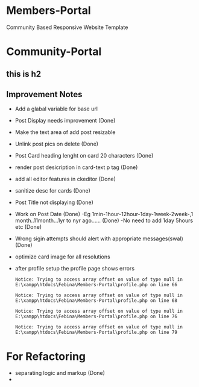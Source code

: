 # Members-Portal
Community Based Responsive Website Template
# Community-Portal
## this is h2


## Improvement Notes

- Add a glabal variable for base url 
- Post Display needs improvement (Done)
- Make the text area of add post resizable
- Unlink post pics on delete (Done)
- Post Card heading lenght on card 20 characters (Done)
- render post desicription in card-text p tag (Done)
- add all editor features in ckeditor (Done)
- sanitize desc for cards (Done)
- Post Title not displaying (Done)
- Work on Post Date (Done)
  -Eg 1min-1hour-12hour-1day-1week-2week-,1 month..11month...1yr to nyr ago...... (Done)
  -No need to add 1day 5hours etc (Done)
- Wrong sigin attempts should alert with appropriate messages(swal) (Done)
- optimize card image for all resolutions
- after profile setup the profile page shows errors 

      Notice: Trying to access array offset on value of type null in E:\xampp\htdocs\Febina\Members-Portal\profile.php on line 66

      Notice: Trying to access array offset on value of type null in E:\xampp\htdocs\Febina\Members-Portal\profile.php on line 68

      Notice: Trying to access array offset on value of type null in E:\xampp\htdocs\Febina\Members-Portal\profile.php on line 76

      Notice: Trying to access array offset on value of type null in E:\xampp\htdocs\Febina\Members-Portal\profile.php on line 79


# For Refactoring 

- separating logic and markup (Done)
- 